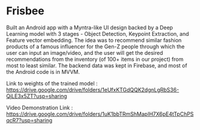 # Frisbee
Built an Android app with a Myntra-like UI design backed by a Deep Learning model with 3 stages - Object Detection, Keypoint Extraction, and Feature vector embedding. The idea was to recommend similar fashion products of a famous influencer for the Gen-Z people through which the user can input an image/video, and the user will get the desired recommendations from the inventory (of 100+ items in our project) from most to least similar. The backend data was kept in Firebase, and most of the Android code is in MVVM.

Link to weights of the trained model : https://drive.google.com/drive/folders/1eUfxKTGdQQK2dgnLgRbS36-QjLE3x5ZT?usp=sharing

Video Demonstration Link : https://drive.google.com/drive/folders/1uK1bbTRmShMapIH7X6pE4tTpChPSqcR7?usp=sharing
